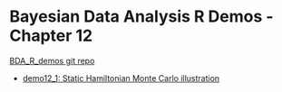 # Bayesian Data Analysis R Demos - Chapter 12

[BDA_R_demos git repo](https://github.com/avehtari/BDA_R_demos/)

- [demo12_1: Static Hamiltonian Monte Carlo illustration](http://avehtari.github.io/BDA_R_demos/demos_ch12/demo12_1.html)
